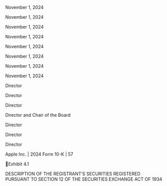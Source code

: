 November 1, 2024

November 1, 2024

November 1, 2024

November 1, 2024

November 1, 2024

November 1, 2024

November 1, 2024

November 1, 2024

Director

Director

Director

Director and Chair of the Board

Director

Director

Director

Apple Inc. | 2024 Form 10-K | 57

Exhibit 4.1

DESCRIPTION OF THE REGISTRANT’S SECURITIES
REGISTERED PURSUANT TO SECTION 12 OF THE
SECURITIES EXCHANGE ACT OF 1934